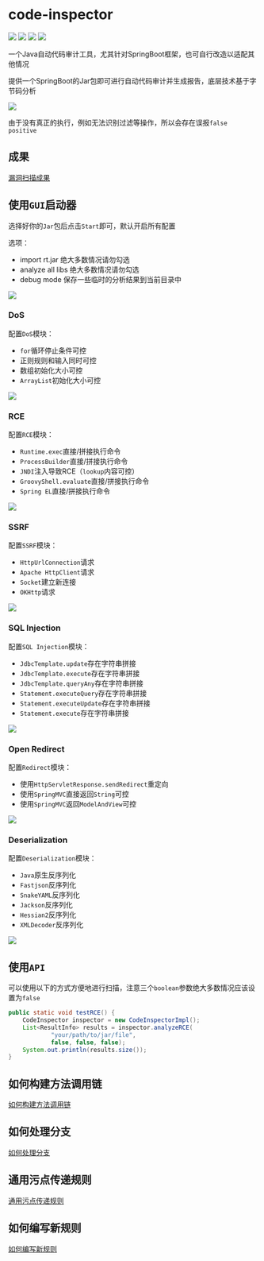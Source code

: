 # code-inspector

![](https://img.shields.io/badge/build-passing-brightgreen)
![](https://img.shields.io/badge/ASM-9.4-blue)
![](https://img.shields.io/badge/Java-8-red)
![](https://img.shields.io/badge/Line-6587-yellow)

一个Java自动代码审计工具，尤其针对SpringBoot框架，也可自行改造以适配其他情况

提供一个SpringBoot的Jar包即可进行自动代码审计并生成报告，底层技术基于字节码分析

![](images/00000.png)

由于没有真正的执行，例如无法识别过滤等操作，所以会存在误报`false positive`

## 成果

[漏洞扫描成果](doc/ACHIEVEMENT.md)

## 使用`GUI`启动器

选择好你的`Jar`包后点击`Start`即可，默认开启所有配置

选项：
- import rt.jar 绝大多数情况请勿勾选
- analyze all libs 绝大多数情况请勿勾选
- debug mode 保存一些临时的分析结果到当前目录中

![](images/00006.png)

### DoS

配置`DoS`模块：
- `for`循环停止条件可控
- 正则规则和输入同时可控
- 数组初始化大小可控
- `ArrayList`初始化大小可控

![](images/00007.png)

### RCE

配置`RCE`模块：
- `Runtime.exec`直接/拼接执行命令
- `ProcessBuilder`直接/拼接执行命令
- `JNDI`注入导致RCE（`lookup`内容可控）
- `GroovyShell.evaluate`直接/拼接执行命令
- `Spring EL`直接/拼接执行命令

![](images/00008.png)

### SSRF

配置`SSRF`模块：
- `HttpUrlConnection`请求
- `Apache HttpClient`请求
- `Socket`建立新连接
- `OKHttp`请求

![](images/00009.png)

### SQL Injection

配置`SQL Injection`模块：
- `JdbcTemplate.update`存在字符串拼接
- `JdbcTemplate.execute`存在字符串拼接
- `JdbcTemplate.queryAny`存在字符串拼接
- `Statement.executeQuery`存在字符串拼接
- `Statement.executeUpdate`存在字符串拼接
- `Statement.execute`存在字符串拼接

![](images/00010.png)

### Open Redirect

配置`Redirect`模块：
- 使用`HttpServletResponse.sendRedirect`重定向
- 使用`SpringMVC`直接返回`String`可控
- 使用`SpringMVC`返回`ModelAndView`可控

![](images/00011.png)

### Deserialization

配置`Deserialization`模块：
- `Java`原生反序列化
- `Fastjson`反序列化
- `SnakeYAML`反序列化
- `Jackson`反序列化
- `Hessian2`反序列化
- `XMLDecoder`反序列化

![](images/00012.png)

## 使用`API`

可以使用以下的方式方便地进行扫描，注意三个`boolean`参数绝大多数情况应该设置为`false`

```java
public static void testRCE() {
    CodeInspector inspector = new CodeInspectorImpl();
    List<ResultInfo> results = inspector.analyzeRCE(
            "your/path/to/jar/file",
            false, false, false);
    System.out.println(results.size());
}
```

## 如何构建方法调用链

[如何构建方法调用链](doc/CHAINS.md)

## 如何处理分支

[如何处理分支](doc/LABEL.md)

## 通用污点传递规则

[通用污点传递规则](doc/TAINT.md)

## 如何编写新规则

[如何编写新规则](doc/NEW.md)